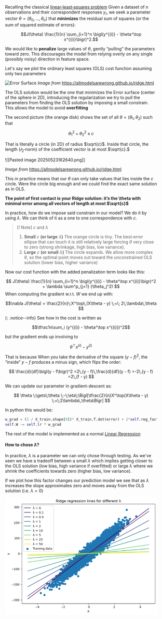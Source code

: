 
Recalling the classical [linear‐least‐squares problem](https://afloresep.github.io/posts/2025/05/LinearRegression/)
Given a dataset of $n$ observations and their correspondent responses $y_i$, we seek a parameter vector $\theta = (\theta_0,\dots,\theta_n)$  that **minimizes** the residual sum of squares (or the sum of squared estimate of errors): 

$$J(\theta) \frac{1}{n} \sum_{i=1}^n \bigl(y^{(i)} - \theta^\top x^{(i)}\bigr)^2.$$

We would like to **penalize** large values of $\theta$, gently “pulling” the parameters toward zero. This discourages the model from relying overly on any single (possibly noisy) direction in feature space.

Let's say we plot the ordinary least squares (OLS) cost function assuming only two parameters 

![Error Surface](https://allmodelsarewrong.github.io/images/penalized/ridge-error-surface.svg)
*Image from* https://allmodelsarewrong.github.io/ridge.html

The OLS solution would be the one that minimizes the Error surface (center of the sphere in 2D), introducing the regularization we try to pull the parameters from finding the OLS solution by imposing a small constrain. This allows the model to avoid **overfitting**


The second picture (the orange disk) shows the set of all $\theta=(\theta_1,\theta_2)$ such that

$$
\theta_1^2 + \theta_2^2 \;\le\; c
$$

That is literally a circle (in 2D) of radius $\sqrt{c}$. Inside that circle, the length ($\mathcal{l}_2$‐norm) of the coefficient vector is at most $\sqrt{c}.$

![[Pasted image 20250523162640.png]]

*Image from* https://allmodelsarewrong.github.io/ridge.html

This in practice means that our $\theta$ can only take values that lies inside the $c$ circle. Were the circle big enough and we could find the exact same solution as in OLS. 

**The point of first contact is your Ridge solution: it’s the \theta with minimal error among all vectors of length at most $\sqrt{c}$**


In practice, how do we impose said constrain in our model? We do it by using $\lambda$. 
We can think of it as a one to one correspondence with $c$.

>[! Note] $c$ and $\lambda$
>1. **Small** $c$ **(or large** $\lambda$**)**
>   The orange circle is tiny. The best‐error ellipse that can touch it is still relatively large forcing $\theta$ very close to zero (strong shrinkage, high bias, low variance).
>2. **Large** $c$ **(or small** $\lambda$**)**
>   The circle expands. We allow more complex $\theta$, so the optimal point moves out toward the unconstrained OLS solution (lower bias, higher variance)


Now our cost function with the added penalization term looks like this: 

$$
J(\theta) \frac{1}{n} \sum_{i=1}^n \bigl(y^{(i)} - \theta^\top x^{(i)}\bigr)^2 + \lambda \sum^p_{j=1} (\theta_j^2)
$$
When computing the gradient w.r.t. $W$ we end up with:

$$\nabla J(\theta) = \frac{2}{n}\;X^\top\,(X\theta - y) \;+\; 2\,\lambda\,\theta
$$

{: .notice--info}
See how in the cost  is written as 

$$\tfrac1n\sum_i (y^{(i)} - \theta^\top x^{(i)})^2$$

but the gradient ends up involving to 

$$\theta^\top x^{(i)} - y^{(i)}$$

That is because When you take the derivative of the square $(y - f)^2$, the “inside” $y - f$ produces a minus sign, which flips the order:

$$
\frac{d}{df}\bigl(y - f\bigr)^2 =2\,(y - f)\,\frac{d}{df}(y - f) =-2\,(y - f) =2\,(f - y)
$$


We can update our parameter in gradient-descent as:

$$
\theta \;\gets\;\theta \;-\;\eta\;\Bigl[\tfrac{2}{n}X^\top(X\theta - y) \;+\;2\lambda\,\theta\Bigr]
$$

In python this would be:

```python
w_grad = (2 / X_train.shape[0])* X_train.T.dot(error) + 2*self.reg_factor*(self.W.T)
self.W -= self.lr * w_grad 
```

The rest of the model is implemented as a normal [Linear Regression](https://afloresep.github.io/posts/2025/05/LinearRegression/)


#### How to chose $\lambda$?
In practice, $\lambda$ is a parameter we can only chose through testing. As we've seen we have a tradeoff between a small $\lambda$ which implies getting closer to the OLS solution (low bias, high variance if overfitted) or large $\lambda$ where we shrink the coefficients towards zero (higher bias, low variance).

If we plot how this factor changes our prediction model we see that as $\lambda$ increases the slope approximates zero and moves away from the OLS solution (i.e. $\lambda = 0$)

![alt text](/images/ridge_slope.png)
